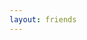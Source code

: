 ```yaml
---
layout: friends
---
```


<div class="container-fluid main-container">
    <div class="row">
        <div class="row">
            <div class="profile-card-container">
                <div class="profile-card">
                </div>
            </div>
    </div>
    <div class="feed-container">
    </div>
</div>